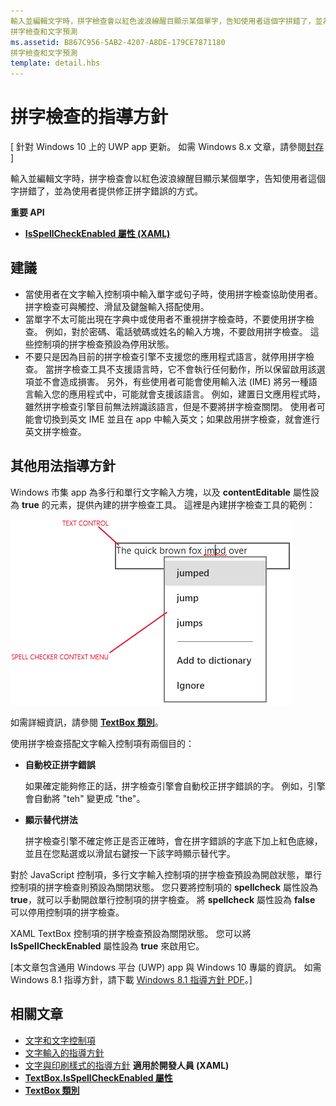 ```yaml
---
輸入並編輯文字時，拼字檢查會以紅色波浪線醒目顯示某個單字，告知使用者這個字拼錯了，並為使用者提供修正拼字錯誤的方式。
拼字檢查和文字預測
ms.assetid: B867C956-5AB2-4207-A8DE-179CE7871180
拼字檢查和文字預測
template: detail.hbs
---
```


# 拼字檢查的指導方針

\[ 針對 Windows 10 上的 UWP app 更新。 如需 Windows 8.x 文章，請參閱[封存](http://go.microsoft.com/fwlink/p/?linkid=619132) \]

輸入並編輯文字時，拼字檢查會以紅色波浪線醒目顯示某個單字，告知使用者這個字拼錯了，並為使用者提供修正拼字錯誤的方式。

**重要 API**

-   [**IsSpellCheckEnabled 屬性 (XAML)**](https://msdn.microsoft.com/library/windows/apps/br209688)


## <span id="checklist_section"> </span> <span id="CHECKLIST_SECTION"> </span>建議


-   當使用者在文字輸入控制項中輸入單字或句子時，使用拼字檢查協助使用者。 拼字檢查可與觸控、滑鼠及鍵盤輸入搭配使用。
-   當單字不太可能出現在字典中或使用者不重視拼字檢查時，不要使用拼字檢查。 例如，對於密碼、電話號碼或姓名的輸入方塊，不要啟用拼字檢查。 這些控制項的拼字檢查預設為停用狀態。
-   不要只是因為目前的拼字檢查引擎不支援您的應用程式語言，就停用拼字檢查。 當拼字檢查工具不支援語言時，它不會執行任何動作，所以保留啟用該選項並不會造成損害。 另外，有些使用者可能會使用輸入法 (IME) 將另一種語言輸入您的應用程式中，可能就會支援該語言。 例如，建置日文應用程式時，雖然拼字檢查引擎目前無法辨識該語言，但是不要將拼字檢查關閉。 使用者可能會切換到英文 IME 並且在 app 中輸入英文；如果啟用拼字檢查，就會進行英文拼字檢查。

## <span id="Additional_usage_guidance"> </span> <span id="additional_usage_guidance"> </span> <span id="ADDITIONAL_USAGE_GUIDANCE"> </span>其他用法指導方針


Windows 市集 app 為多行和單行文字輸入方塊，以及 **contentEditable** 屬性設為 **true** 的元素，提供內建的拼字檢查工具。 這裡是內建拼字檢查工具的範例：

![內建拼字檢查工具](images/spellchecking.png)

如需詳細資訊，請參閱 [**TextBox 類別**](https://msdn.microsoft.com/library/windows/apps/br209683)。

使用拼字檢查搭配文字輸入控制項有兩個目的：

-   **自動校正拼字錯誤**

    如果確定能夠修正的話，拼字檢查引擎會自動校正拼字錯誤的字。 例如，引擎會自動將 "teh" 變更成 "the"。

-   **顯示替代拼法**

    拼字檢查引擎不確定修正是否正確時，會在拼字錯誤的字底下加上紅色底線，並且在您點選或以滑鼠右鍵按一下該字時顯示替代字。

對於 JavaScript 控制項，多行文字輸入控制項的拼字檢查預設為開啟狀態，單行控制項的拼字檢查則預設為關閉狀態。 您只要將控制項的 **spellcheck** 屬性設為 **true**，就可以手動開啟單行控制項的拼字檢查。 將 **spellcheck** 屬性設為 **false** 可以停用控制項的拼字檢查。

XAML TextBox 控制項的拼字檢查預設為關閉狀態。 您可以將 **IsSpellCheckEnabled** 屬性設為 **true** 來啟用它。

\[本文章包含通用 Windows 平台 (UWP) app 與 Windows 10 專屬的資訊。 如需 Windows 8.1 指導方針，請下載 [Windows 8.1 指導方針 PDF](https://go.microsoft.com/fwlink/p/?linkid=258743)。\]

## <span id="related_topics"> </span>相關文章

* [文字和文字控制項](text-controls.md)
* [文字輸入的指導方針](https://msdn.microsoft.com/library/windows/apps/hh750315)
* [文字與印刷樣式的指導方針](https://msdn.microsoft.com/library/windows/apps/hh700394)
**適用於開發人員 (XAML)**
* [**TextBox.IsSpellCheckEnabled 屬性**](https://msdn.microsoft.com/library/windows/apps/br209688)
* [**TextBox 類別**](https://msdn.microsoft.com/library/windows/apps/br209683)

 






<!--HONumber=Mar16_HO1-->


